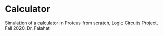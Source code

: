 # Calculator
Simulation of a calculator in Proteus from scratch, Logic Circuits Project, Fall 2020, Dr. Falahati
